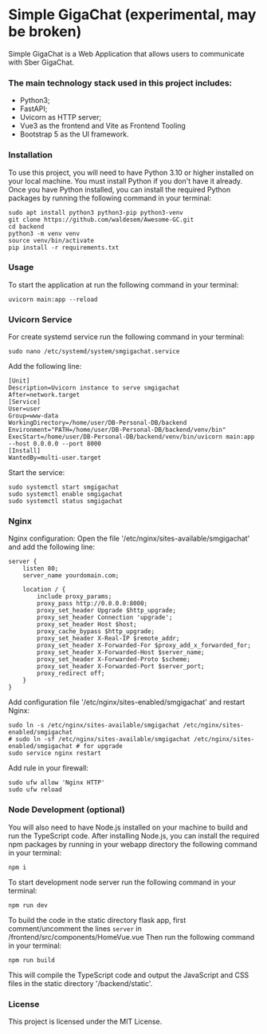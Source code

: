 # Simple GigaChat (experimental, may be broken)

Simple GigaChat is a Web Application that allows users to communicate with Sber GigaChat.

### The main technology stack used in this project includes:
- Python3;
- FastAPI;
- Uvicorn as HTTP server;
- Vue3 as the frontend and Vite as Frontend Tooling
- Bootstrap 5 as the UI framework.

### Installation
To use this project, you will need to have Python 3.10 or higher installed on your local machine. You must install Python if you don't have it already.
Once you have Python installed, you can install the required Python packages by running the following command in your terminal:
```
sudo apt install python3 python3-pip python3-venv
git clone https://github.com/waldesem/Awesome-GC.git
cd backend
python3 -m venv venv
source venv/bin/activate
pip install -r requirements.txt
```

### Usage
To start the application at run the following command in your terminal:
```
uvicorn main:app --reload
```

### Uvicorn Service
For create systemd service run the following command in your terminal:
```
sudo nano /etc/systemd/system/smgigachat.service
```
Add the following line:
```
[Unit]
Description=Uvicorn instance to serve smgigachat
After=network.target
[Service]
User=user
Group=www-data
WorkingDirectory=/home/user/DB-Personal-DB/backend
Environment="PATH=/home/user/DB-Personal-DB/backend/venv/bin"
ExecStart=/home/user/DB-Personal-DB/backend/venv/bin/uvicorn main:app --host 0.0.0.0 --port 8000
[Install]
WantedBy=multi-user.target
```
Start the service:
```
sudo systemctl start smgigachat
sudo systemctl enable smgigachat
sudo systemctl status smgigachat
```

### Nginx
Nginx configuration:
Open the file '/etc/nginx/sites-available/smgigachat' and add the following line:
```
server {
    listen 80;
    server_name yourdomain.com;
    
    location / {
        include proxy_params;
        proxy_pass http://0.0.0.0:8000;
        proxy_set_header Upgrade $http_upgrade;
        proxy_set_header Connection 'upgrade';
        proxy_set_header Host $host;
        proxy_cache_bypass $http_upgrade;
        proxy_set_header X-Real-IP $remote_addr;
        proxy_set_header X-Forwarded-For $proxy_add_x_forwarded_for;
        proxy_set_header X-Forwarded-Host $server_name;
        proxy_set_header X-Forwarded-Proto $scheme;
        proxy_set_header X-Forwarded-Port $server_port;
        proxy_redirect off;
    }
}
```
Add configuration file '/etc/nginx/sites-enabled/smgigachat' and restart Nginx:
```
sudo ln -s /etc/nginx/sites-available/smgigachat /etc/nginx/sites-enabled/smgigachat
# sudo ln -sf /etc/nginx/sites-available/smgigachat /etc/nginx/sites-enabled/smgigachat # for upgrade
sudo service nginx restart
```
Add rule in your firewall:
```
sudo ufw allow 'Nginx HTTP'
sudo ufw reload
```

### Node Development (optional)

You will also need to have Node.js installed on your machine to build and run the TypeScript code.
After installing Node.js, you can install the required npm packages by running in your webapp directory the following command in your terminal:
```
npm i
```
To start development node server  run the following command in your terminal:
```
npm run dev
```
To build the code in the static directory flask app, first comment/uncomment the lines `server` in /frontend/src/components/HomeVue.vue
Then run the following command in your terminal:
```
npm run build
```
This will compile the TypeScript code and output the JavaScript and CSS files in the static directory '/backend/static'.

### License
This project is licensed under the MIT License.
